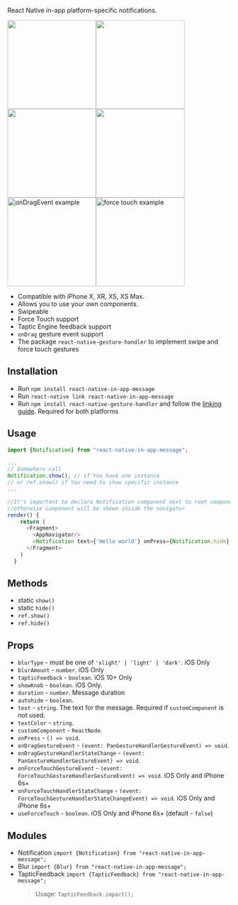 React Native in-app platform-specific notifications. 


<img src="https://user-images.githubusercontent.com/17552441/50742070-67691b00-1217-11e9-94b3-c569c9a8aa9a.gif" width="200" height="200" /><img src="https://user-images.githubusercontent.com/17552441/50742065-5ae4c280-1217-11e9-9b8e-0121a09d8be1.gif" width="200" height="200" /><img src="https://user-images.githubusercontent.com/17552441/50742058-47d1f280-1217-11e9-8554-51d02d5661e3.gif" width="200" height="200" /><img src="https://user-images.githubusercontent.com/17552441/50741960-c9288580-1215-11e9-8a4f-d2baa8778329.gif" width="200" height="200" /><img src="https://user-images.githubusercontent.com/17552441/50844169-399ce700-137b-11e9-96f6-a72eb483986f.gif" alt="onDragEvent example" width="200" height="200" /><img alt="force touch example" src="https://user-images.githubusercontent.com/17552441/50844280-7b2d9200-137b-11e9-8477-bc0fc120edda.gif" width="200" height="200" />


- Compatible with iPhone X, XR, XS, XS Max.
- Allows you to use your own components.
- Swipeable
- Force Touch support
- Taptic Engine feedback support
- `onDrag` gesture event support
- The package `react-native-gesture-handler` to implement swipe and force touch gestures

## Installation

- Run `npm install react-native-in-app-message`
- Run `react-native link react-native-in-app-message`
- Run `npm install react-native-gesture-handler` and follow the <a href="https://kmagiera.github.io/react-native-gesture-handler/docs/getting-started.html#installation">linking guide</a>. Required for both platforms

## Usage

```javascript
import {Notification} from "react-native-in-app-message";

...
// Somewhere call
Notification.show(); // if You have one instance
// or ref.show() if You need to show specific instance
...

//It's important to declare Notification component next to root component
//otherwise component will be shown inside the navigator
render() {
    return (
      <Fragment>
        <AppNavigator/>
        <Notification text={'Hello world'} onPress={Notification.hide} />
      </Fragment>
    )
  }

```

## Methods
- static `show()`
- static `hide()`
- `ref.show()`
- `ref.hide()`

## Props

- `blurType` - must be one of `'xlight' | 'light' | 'dark'`. iOS Only
- `blurAmount` - `number`. iOS Only
- `tapticFeedback` - `boolean`. iOS 10+ Only
- `showKnob` - `boolean`. iOS Only.
- `duration` - `number`. Message duration
- `autohide` - `boolean`.
- `text` - `string`. The text for the message. Required if `customComponent` is not used.
- `textColor` - `string`.
- `customComponent` - `ReactNode`.
- `onPress` - `() => void`.
- `onDragGestureEvent` - `(event: PanGestureHandlerGestureEvent) => void`.
- `onDragGestureHandlerStateChange` - `(event: PanGestureHandlerGestureEvent) => void`.
- `onForceTouchGestureEvent` - `(event: ForceTouchGestureHandlerGestureEvent) => void`. iOS Only and iPhone 6s+
- `onForceTouchHandlerStateChange` - `(event: ForceTouchGestureHandlerStateChangeEvent) => void`.  iOS Only and iPhone 6s+
- `useForceTouch` - `boolean`. iOS Only and iPhone 6s+ (default - `false`)

## Modules
- Notification `import {Notification} from "react-native-in-app-message";`
- Blur `import {Blur} from "react-native-in-app-message";`
- TapticFeedback `import {TapticFeedback} from "react-native-in-app-message";`   
  >Usage:  `TapticFeedback.impact();`
